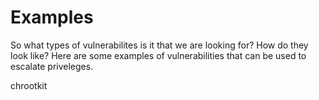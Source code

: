 # Examples

So what types of vulnerabilites is it that we are looking for? How do they look like? Here are some examples of vulnerabilities that can be used to escalate priveleges. 






chrootkit

